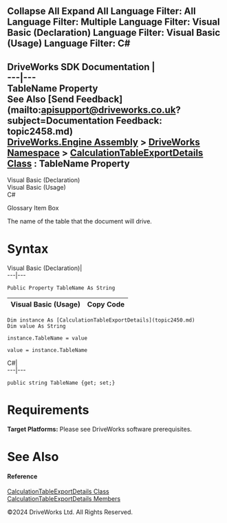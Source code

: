        

 Collapse All Expand All  Language Filter: All  Language Filter: Multiple  Language Filter: Visual Basic (Declaration) Language Filter: Visual Basic (Usage) Language Filter: C#  
---  
DriveWorks SDK Documentation  |   
---|---  
TableName Property   
See Also [Send Feedback](mailto:apisupport@driveworks.co.uk?subject=Documentation Feedback: topic2458.md)  
[DriveWorks.Engine Assembly](topic2156.md) > [DriveWorks Namespace](topic2159.md) > [CalculationTableExportDetails Class](topic2450.md) : TableName Property  
---  
  
Visual Basic (Declaration)    
Visual Basic (Usage)    
C# 

Glossary Item Box

The name of the table that the document will drive. 

# Syntax

Visual Basic (Declaration)|   
---|---  
      
    
    Public Property TableName As String  
  
Visual Basic (Usage)| Copy Code  
---|---  
      
    
    Dim instance As [CalculationTableExportDetails](topic2450.md)
    Dim value As String
     
    instance.TableName = value
     
    value = instance.TableName  
  
C#|   
---|---  
      
    
    public string TableName {get; set;}  
  
# Requirements

**Target Platforms:** Please see DriveWorks software prerequisites.

# See Also

#### Reference

[CalculationTableExportDetails Class](topic2450.md)   
[CalculationTableExportDetails Members](topic2451.md)

©2024 DriveWorks Ltd. All Rights Reserved.
